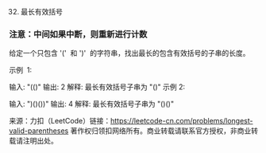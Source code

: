 32. 最长有效括号

### 注意：中间如果中断，则重新进行计数

给定一个只包含 '('  和 ')'  的字符串，找出最长的包含有效括号的子串的长度。

示例  1:

输入: "(()" 输出: 2 解释: 最长有效括号子串为 "()" 示例 2:

输入: ")()())" 输出: 4 解释: 最长有效括号子串为 "()()"

来源：力扣（LeetCode）链接：https://leetcode-cn.com/problems/longest-valid-parentheses 著作权归领扣网络所有。商业转载请联系官方授权，非商业转载请注明出处。
